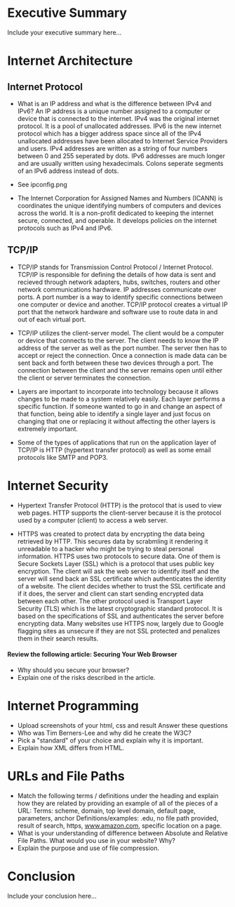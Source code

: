 # Executive Summary
Include your executive summary here...

# Internet Architecture

## Internet Protocol
* What is an IP address and what is the difference between IPv4 and IPv6?
An IP address is a unique number assigned to a computer or device that is connected to the internet. IPv4 was the original internet protocol. It is a pool of unallocated addresses. IPv6 is the new internet protocol which has a bigger address space since all of the IPv4 unallocated addresses have been allocated to Internet Service Providers and users. IPv4 addresses are written as a string of four numbers between 0 and 255 seperated by dots. IPv6 addresses are much longer and are usually written using hexadecimals. Colons seperate segments of an IPv6 address instead of dots. 

* See ipconfig.png

* The Internet Corporation for Assigned Names and Numbers (ICANN) is coordinates the unique identifying numbers of computers and devices across the world. It is a non-profit dedicated to keeping the internet secure, connected, and operable. It develops policies on the internet protocols such as IPv4 and IPv6. 

## TCP/IP
* TCP/IP stands for Transmission Control Protocol / Internet Protocol. TCP/IP is responsible for defining the details of how data is sent and recieved through network adapters, hubs, switches, routers and other network communications hardware. IP addresses communicate over ports. A port number is a way to identify specific connections between one computer or device and another. TCP/IP protocol creates a virtual IP port that the network hardware and software use to route data in and out of each virtual port.

* TCP/IP utilizes the client-server model. The client would be a computer or device that connects to the server. The client needs to know the IP address of the server as well as the port number. The server then has to accept or reject the connection. Once a connection is made data can be sent back and forth between these two devices through a port. The connection between the client and the server remains open until either the client or server terminates the connection. 

* Layers are important to incorporate into technology because it allows changes to be made to a system relatively easily. Each layer performs a specific function. If someone wanted to go in and change an aspect of that function, being able to identify a single layer and just focus on changing that one or replacing it without affecting the other layers is extremely important.

* Some of the types of applications that run on the application layer of TCP/IP is HTTP (hypertext transfer protocol) as well as some email protocols like SMTP and POP3.

# Internet Security
* Hypertext Transfer Protocol (HTTP) is the protocol that is used to view web pages. HTTP supports the client-server because it is the protocol used by a computer (client) to access a web server. 

* HTTPS was created to protect data by encrypting the data being retrieved by HTTP. This secures data by scrabmling it rendering it unreadable to a hacker who might be trying to steal personal information. HTTPS uses two protocols to secure data. One of them is Secure Sockets Layer (SSL) which is a protocol that uses public key encryption. The client will ask the web server to identify itself and the server will send back an SSL certificate which authenticates the identity of a website. The client decides whether to trust the SSL certificate and if it does, the server and client can start sending encrypted data between each other. The other protocol used is Transport Layer Security (TLS) which is the latest cryptographic standard protocol. It is based on the specifications of SSL and authenticates the server before encrypting data. Many websites use HTTPS now, largely due to Google flagging sites as unsecure if they are not SSL protected and penalizes them in their search results.

#### Review the following article: Securing Your Web Browser
* Why should you secure your browser?
* Explain one of the risks described in the article.

# Internet Programming
* Upload screenshots of your html, css and result
Answer these questions
* Who was Tim Berners-Lee and why did he create the W3C?
* Pick a "standard" of your choice and explain why it is important.
* Explain how XML differs from HTML.

# URLs and File Paths
* Match the following terms / definitions under the heading and explain how they are related by providing an example of all of the pieces of a URL: 
Terms: scheme, domain, top level domain, default page, parameters, anchor 
Definitions/examples: .edu, no file path provided, result of search, https, www.amazon.com, specific location on a page.
* What is your understanding of difference between Absolute and Relative File Paths. What would you use in your website? Why?
* Explain the purpose and use of file compression.

# Conclusion
Include your conclusion here...
